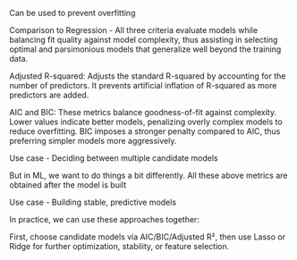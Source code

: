 Can be used to prevent overfitting

Comparison to Regression - All three criteria evaluate models while balancing fit quality against model complexity, thus assisting in selecting optimal and parsimonious models that generalize well beyond the training data.

Adjusted R-squared:
Adjusts the standard R-squared by accounting for the number of predictors. It prevents artificial inflation of R-squared as more predictors are added.

AIC and BIC:
These metrics balance goodness-of-fit against complexity. Lower values indicate better models, penalizing overly complex models to reduce overfitting. BIC imposes a stronger penalty compared to AIC, thus preferring simpler models more aggressively.

Use case - Deciding between multiple candidate models

But in ML, we want to do things a bit differently. All these above metrics are obtained after the model is built

Use case - Building stable, predictive models

In practice, we can use these approaches together:

First, choose candidate models via AIC/BIC/Adjusted R², then use Lasso or Ridge for further optimization, stability, or feature selection.


